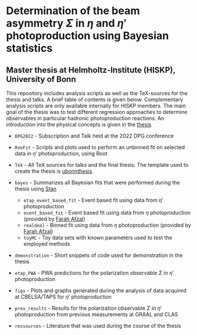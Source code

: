 # Determination of the beam asymmetry $\Sigma$ in $\eta$ and $\eta'$ photoproduction using Bayesian statistics
## Master thesis at Helmholtz-Institute (HISKP), University of Bonn
This repository includes analysis scripts as well as the TeX-sources for the thesis and talks. A brief table of contents is given below. Complementary analysis scripts are only available internally for HISKP members. The main goal of the thesis was to test different regression approaches to determine observables in particular hadronic photoproduction reactions. An introduction into the physical concepts is given in the [thesis](/TeX/master_thesis_krause_jakob_3134010.pdf)

* `DPG2022` - Subscription and Talk held at the 2022 DPG conference
* `RooFit` - Scripts and plots used to perform an unbinned fit on selected data in $\eta'$ photoproduction, using Root
* `TeX` - All TeX sources for talks and the final thesis. The template used to create the thesis is [ubonnthesis](https://www.pi.uni-bonn.de/lehre/uni-bonn-thesis).
* `bayes` - Summarizes all Bayesian fits that were performed during the thesis using [Stan](https://mc-stan.org)
    - `etap_event_based_fit` - Event based fit using data from $\eta'$ photoproduction
    - `event_based_fit` - Event based fit using data from $\eta$ photoproduction (provided by [Farah Afzal](https://bonndoc.ulb.uni-bonn.de/xmlui/handle/20.500.11811/8064))
    - `realdeal` - Binned fit using data from $\eta$ photoproduction (provided by [Farah Afzal](https://bonndoc.ulb.uni-bonn.de/xmlui/handle/20.500.11811/8064))
    - `toyMC` - Toy data sets with known parameters used to test the employed methods
  
* `demonstration` - Short snippets of code used for demonstration in the thesis
* `etap_PWA` - PWA predictions for the polarization observable $\Sigma$ in $\eta'$ photoproduction
* `figs` - Plots and graphs generated during the analysis of data acquired at CBELSA/TAPS for $\eta'$ photoproduction
* `prev_results` - Results for the polarization observable $\Sigma$ in $\eta'$ photoproduction from previous measurements at GRAAL and CLAS
* `ressources` - Literature that was used during the course of the thesis

